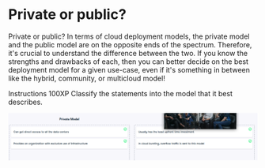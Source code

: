 # Private or public?

Private or public?
In terms of cloud deployment models, the private model and the public model are on the opposite ends of the spectrum. Therefore, it's crucial to understand the difference between the two. If you know the strengths and drawbacks of each, then you can better decide on the best deployment model for a given use-case, even if it's something in between like the hybrid, community, or multicloud model!

Instructions
100XP
Classify the statements into the model that it best describes.

![alt text](image.png)

